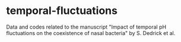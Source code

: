 # temporal-fluctuations
Data and codes related to the manuscript "Impact of temporal pH fluctuations on the coexistence of nasal bacteria" by S. Dedrick et al.
